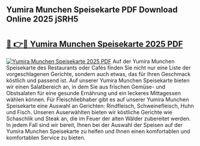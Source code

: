 ## Yumira Munchen Speisekarte PDF Download Online 2025 jSRH5

# <h2><a href="http://gccr8p.nevu.top/?p=Yumira+Munchen+Speisekarte">🔗 👉🔴 Yumira Munchen Speisekarte 2025 PDF</a></h2>

[![Yumira Munchen Speisekarte 2025 PDF](https://i.imgur.com/dBaPXMq.png)](http://gccr8p.nevu.top/?p=Yumira+Munchen+Speisekarte)
Auf der Yumira Munchen Speisekarte des Restaurants oder Cafés finden Sie nicht nur eine Liste der vorgeschlagenen Gerichte, sondern auch etwas, das für Ihren Geschmack köstlich und passend ist. Auf unserer Yumira Munchen Speisekarte bieten wir einen Salatbereich an, in dem Sie aus frischen Gemüse- und Obstsalaten für eine gesunde Ernährung und ein leckeres Mittagessen wählen können. Für Fleischliebhaber gibt es auf unserer Yumira Munchen Speisekarte eine Auswahl an Gerichten: Rindfleisch, Schweinefleisch, Huhn und Fisch. Unseren Auserwählten bieten wir köstliche Gerichte wie Schaschlik und Steak an, die im Feuer der alten Wälder zubereitet werden. In jedem Fall sind wir bereit, Ihnen bei der Auswahl der Speisen auf der Yumira Munchen Speisekarte zu helfen und Ihnen einen komfortablen und komfortablen Service zu bieten.
